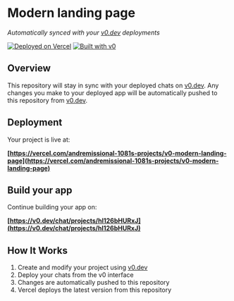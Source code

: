 # Modern landing page

*Automatically synced with your [v0.dev](https://v0.dev) deployments*

[![Deployed on Vercel](https://img.shields.io/badge/Deployed%20on-Vercel-black?style=for-the-badge&logo=vercel)](https://vercel.com/andremissional-1081s-projects/v0-modern-landing-page)
[![Built with v0](https://img.shields.io/badge/Built%20with-v0.dev-black?style=for-the-badge)](https://v0.dev/chat/projects/hl126bHURxJ)

## Overview

This repository will stay in sync with your deployed chats on [v0.dev](https://v0.dev).
Any changes you make to your deployed app will be automatically pushed to this repository from [v0.dev](https://v0.dev).

## Deployment

Your project is live at:

**[https://vercel.com/andremissional-1081s-projects/v0-modern-landing-page](https://vercel.com/andremissional-1081s-projects/v0-modern-landing-page)**

## Build your app

Continue building your app on:

**[https://v0.dev/chat/projects/hl126bHURxJ](https://v0.dev/chat/projects/hl126bHURxJ)**

## How It Works

1. Create and modify your project using [v0.dev](https://v0.dev)
2. Deploy your chats from the v0 interface
3. Changes are automatically pushed to this repository
4. Vercel deploys the latest version from this repository
